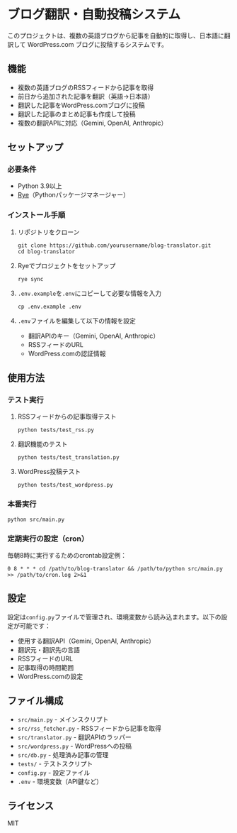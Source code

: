 # ブログ翻訳・自動投稿システム

このプロジェクトは、複数の英語ブログから記事を自動的に取得し、日本語に翻訳して WordPress.com ブログに投稿するシステムです。

## 機能

- 複数の英語ブログのRSSフィードから記事を取得
- 前日から追加された記事を翻訳（英語→日本語）
- 翻訳した記事をWordPress.comブログに投稿
- 翻訳した記事のまとめ記事も作成して投稿
- 複数の翻訳APIに対応（Gemini, OpenAI, Anthropic）

## セットアップ

### 必要条件

- Python 3.9以上
- [Rye](https://rye-up.com/)（Pythonパッケージマネージャー）

### インストール手順

1. リポジトリをクローン
   ```
   git clone https://github.com/yourusername/blog-translator.git
   cd blog-translator
   ```

2. Ryeでプロジェクトをセットアップ
   ```
   rye sync
   ```

3. `.env.example`を`.env`にコピーして必要な情報を入力
   ```
   cp .env.example .env
   ```

4. `.env`ファイルを編集して以下の情報を設定
   - 翻訳APIのキー（Gemini, OpenAI, Anthropic）
   - RSSフィードのURL
   - WordPress.comの認証情報

## 使用方法

### テスト実行

1. RSSフィードからの記事取得テスト
   ```
   python tests/test_rss.py
   ```

2. 翻訳機能のテスト
   ```
   python tests/test_translation.py
   ```

3. WordPress投稿テスト
   ```
   python tests/test_wordpress.py
   ```

### 本番実行

```
python src/main.py
```

### 定期実行の設定（cron）

毎朝8時に実行するためのcrontab設定例：

```
0 8 * * * cd /path/to/blog-translator && /path/to/python src/main.py >> /path/to/cron.log 2>&1
```

## 設定

設定は`config.py`ファイルで管理され、環境変数から読み込まれます。以下の設定が可能です：

- 使用する翻訳API（Gemini, OpenAI, Anthropic）
- 翻訳元・翻訳先の言語
- RSSフィードのURL
- 記事取得の時間範囲
- WordPress.comの設定

## ファイル構成

- `src/main.py` - メインスクリプト
- `src/rss_fetcher.py` - RSSフィードから記事を取得
- `src/translator.py` - 翻訳APIのラッパー
- `src/wordpress.py` - WordPressへの投稿
- `src/db.py` - 処理済み記事の管理
- `tests/` - テストスクリプト
- `config.py` - 設定ファイル
- `.env` - 環境変数（API鍵など）

## ライセンス

MIT